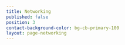 ```yaml
---
title: Networking
published: false
position: 3
contact-background-color: bg-cb-primary-100
layout: page-networking
---
```



